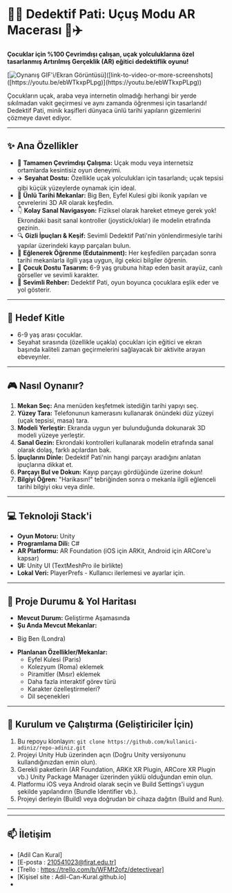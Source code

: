 
# 🕵️‍♂️ Dedektif Pati: Uçuş Modu AR Macerası 🐾✈️

**Çocuklar için %100 Çevrimdışı çalışan, uçak yolculuklarına özel tasarlanmış Artırılmış Gerçeklik (AR) eğitici dedektiflik oyunu!**

[![Oynanış GIF'i/Ekran Görüntüsü]([https://via.placeholder.com/600x300.png?text=Oynanış+Görseli+Buraya+Ekle!)]([link-to-video-or-more-screenshots]([https://youtu.be/ebWTkxpPLpg)](https://youtu.be/ebWTkxpPLpg))


Çocukların uçak, araba veya internetin olmadığı herhangi bir yerde sıkılmadan vakit geçirmesi ve aynı zamanda öğrenmesi için tasarlandı! Dedektif Pati, minik kaşifleri dünyaca ünlü tarihi yapıların gizemlerini çözmeye davet ediyor.

---

## ✨ Ana Özellikler

*   📶 **Tamamen Çevrimdışı Çalışma:** Uçak modu veya internetsiz ortamlarda kesintisiz oyun deneyimi.
*   ✈️ **Seyahat Dostu:** Özellikle uçak yolculukları için tasarlandı; uçak tepsisi gibi küçük yüzeylerde oynamak için ideal.
*   🗿 **Ünlü Tarihi Mekanlar:** Big Ben, Eyfel Kulesi gibi ikonik yapıları ve çevrelerini 3D AR olarak keşfedin. 
*   👇 **Kolay Sanal Navigasyon:** Fiziksel olarak hareket etmeye gerek yok! Ekrondaki basit sanal kontroller (joystick/oklar) ile modelin etrafında gezinin.
*   🔍 **Gizli İpuçları & Keşif:** Sevimli Dedektif Pati'nin yönlendirmesiyle tarihi yapılar üzerindeki kayıp parçaları bulun.
*   🧠 **Eğlenerek Öğrenme (Edutainment):** Her keşfedilen parçadan sonra tarihi mekanlarla ilgili yaşa uygun, ilgi çekici bilgiler öğrenin.
*   🎨 **Çocuk Dostu Tasarım:** 6-9 yaş grubuna hitap eden basit arayüz, canlı görseller ve sevimli karakter.
*   🐶 **Sevimli Rehber:** Dedektif Pati, oyun boyunca çocuklara eşlik eder ve yol gösterir.

---

## 🎯 Hedef Kitle

*   6-9 yaş arası çocuklar.
*   Seyahat sırasında (özellikle uçakla) çocukları için eğitici ve ekran başında kaliteli zaman geçirmelerini sağlayacak bir aktivite arayan ebeveynler.

---

## 🎮 Nasıl Oynanır?

1.  **Mekan Seç:** Ana menüden keşfetmek istediğin tarihi yapıyı seç.
2.  **Yüzey Tara:** Telefonunun kamerasını kullanarak önündeki düz yüzeyi (uçak tepsisi, masa) tara.
3.  **Modeli Yerleştir:** Ekranda uygun yer bulunduğunda dokunarak 3D modeli yüzeye yerleştir.
4.  **Sanal Gezin:** Ekrondaki kontrolleri kullanarak modelin etrafında sanal olarak dolaş, farklı açılardan bak.
5.  **İpuçlarını Dinle:** Dedektif Pati'nin hangi parçayı aradığını anlatan ipuçlarına dikkat et.
6.  **Parçayı Bul ve Dokun:** Kayıp parçayı gördüğünde üzerine dokun!
7.  **Bilgiyi Öğren:** "Harikasın!" tebriğinden sonra o mekanla ilgili eğlenceli tarihi bilgiyi oku veya dinle.

---

## 💻 Teknoloji Stack'i

*   **Oyun Motoru:** Unity 
*   **Programlama Dili:** C#
*   **AR Platformu:** AR Foundation (iOS için ARKit, Android için ARCore'u kapsar)
*   **UI:** Unity UI (TextMeshPro ile birlikte)
*   **Lokal Veri:** PlayerPrefs  - Kullanıcı ilerlemesi ve ayarlar için.

---

## 🚀 Proje Durumu & Yol Haritası

*   **Mevcut Durum:** Geliştirme Aşamasında 
*   **Şu Anda Mevcut Mekanlar:**
   - Big Ben (Londra)
    
*   **Planlanan Özellikler/Mekanlar:**
    *   Eyfel Kulesi (Paris)
    *   Kolezyum (Roma) eklemek
    *   Piramitler (Mısır) eklemek
    *   Daha fazla interaktif görev türü
    *   Karakter özelleştirmeleri?
    *   Dil seçenekleri

---

## 🔧 Kurulum ve Çalıştırma (Geliştiriciler İçin)
1.  Bu repoyu klonlayın: `git clone https://github.com/kullanici-adiniz/repo-adiniz.git`
2.  Projeyi Unity Hub üzerinden açın (Doğru Unity versiyonunu kullandığınızdan emin olun).
3.  Gerekli paketlerin (AR Foundation, ARKit XR Plugin, ARCore XR Plugin vb.) Unity Package Manager üzerinden yüklü olduğundan emin olun.
4.  Platformu iOS veya Android olarak seçin ve Build Settings'i uygun şekilde yapılandırın (Bundle Identifier vb.).
5.  Projeyi derleyin (Build) veya doğrudan bir cihaza dağıtın (Build and Run).

---





---


## 📫 İletişim

*   [Adil Can Kural]
*   [E-posta : 210541023@firat.edu.tr]
*   [Trello : https://trello.com/b/WFMt2ofz/detectivear]
*   [Kişisel site : Adil-Can-Kural.github.io]
*   
